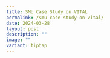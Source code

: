 ```yaml
---
title: SMU Case Study on VITAL
permalink: /smu-case-study-on-vital/
date: 2024-03-28
layout: post
description: ""
image: ""
variant: tiptap
---
```

